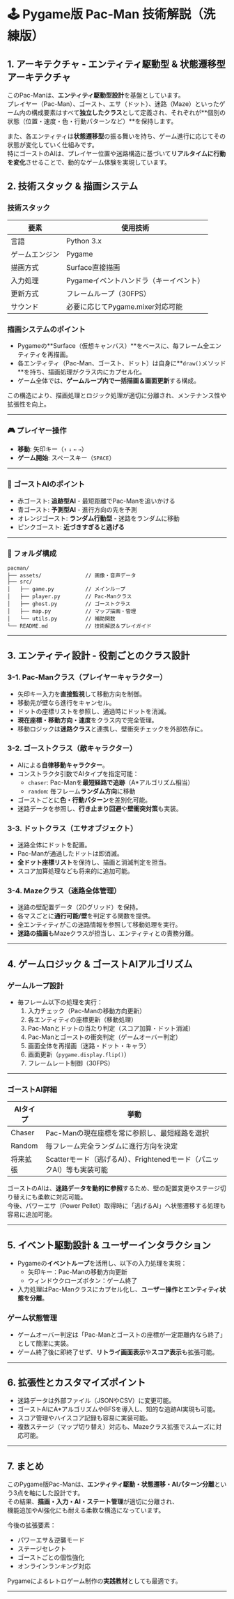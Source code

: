 # 🕹️ Pygame版 Pac-Man 技術解説（洗練版）

## 1. アーキテクチャ - エンティティ駆動型 & 状態遷移型アーキテクチャ

このPac-Manは、**エンティティ駆動型設計**を基盤としています。  
プレイヤー（Pac-Man）、ゴースト、エサ（ドット）、迷路（Maze）といったゲーム内の構成要素はすべて**独立したクラス**として定義され、それぞれが**個別の状態（位置・速度・色・行動パターンなど）**を保持します。

また、各エンティティは**状態遷移型**の振る舞いを持ち、ゲーム進行に応じてその状態が変化していく仕組みです。  
特にゴーストのAIは、プレイヤー位置や迷路構造に基づいて**リアルタイムに行動を変化**させることで、動的なゲーム体験を実現しています。

## 2. 技術スタック & 描画システム

### 技術スタック
| 要素 | 使用技術 |
|---|---|
| 言語 | Python 3.x |
| ゲームエンジン | Pygame |
| 描画方式 | Surface直接描画 |
| 入力処理 | Pygameイベントハンドラ（キーイベント） |
| 更新方式 | フレームループ（30FPS） |
| サウンド | 必要に応じてPygame.mixer対応可能 |

### 描画システムのポイント
- Pygameの**Surface（仮想キャンバス）**をベースに、毎フレーム全エンティティを再描画。
- 各エンティティ（Pac-Man、ゴースト、ドット）は自身に**`draw()`メソッド**を持ち、描画処理がクラス内にカプセル化。
- ゲーム全体では、**ゲームループ内で一括描画＆画面更新**する構成。

この構造により、描画処理とロジック処理が適切に分離され、メンテナンス性や拡張性を向上。

---

### 🎮 プレイヤー操作

- **移動**: 矢印キー（`↑` `↓` `←` `→`）  
- **ゲーム開始**: スペースキー（`SPACE`）

---

### 👾 ゴーストAIのポイント

- 赤ゴースト: **追跡型AI** - 最短距離でPac-Manを追いかける
- 青ゴースト: **予測型AI** - 進行方向の先を予測
- オレンジゴースト: **ランダム行動型** - 迷路をランダムに移動
- ピンクゴースト: **近づきすぎると逃げる**

---
### 📂 フォルダ構成

```text
pacman/
├── assets/              // 画像・音声データ
├── src/
│   ├── game.py          // メインループ
│   ├── player.py        // Pac-Manクラス
│   ├── ghost.py         // ゴーストクラス
│   ├── map.py           // マップ描画・管理
│   └── utils.py         // 補助関数
└── README.md            // 技術解説＆プレイガイド
```
---

## 3. エンティティ設計 - 役割ごとのクラス設計

### 3-1. Pac-Manクラス（プレイヤーキャラクター）
- 矢印キー入力を**直接監視**して移動方向を制御。
- 移動先が壁なら進行をキャンセル。
- ドットの座標リストを参照し、通過時にドットを消滅。
- **現在座標・移動方向・速度**をクラス内で完全管理。
- 移動ロジックは**迷路クラス**と連携し、壁衝突チェックを外部依存に。

### 3-2. ゴーストクラス（敵キャラクター）
- AIによる**自律移動キャラクター**。
- コンストラクタ引数でAIタイプを指定可能：
    - `chaser`: Pac-Manを**最短経路で追跡**（A*アルゴリズム相当）
    - `random`: 毎フレーム**ランダム方向**に移動
- ゴーストごとに**色・行動パターン**を差別化可能。
- 迷路データを参照し、**行き止まり回避**や**壁衝突対策**も実装。

### 3-3. ドットクラス（エサオブジェクト）
- 迷路全体にドットを配置。
- Pac-Manが通過したドットは即消滅。
- **全ドット座標リスト**を保持し、描画と消滅判定を担当。
- スコア加算処理なども将来的に追加可能。

### 3-4. Mazeクラス（迷路全体管理）
- 迷路の壁配置データ（2Dグリッド）を保持。
- 各マスごとに**通行可能/壁**を判定する関数を提供。
- 全エンティティがこの迷路情報を参照して移動処理を実行。
- **迷路の描画**もMazeクラスが担当し、エンティティとの責務分離。

---

## 4. ゲームロジック & ゴーストAIアルゴリズム

### ゲームループ設計
- 毎フレーム以下の処理を実行：
    1. 入力チェック（Pac-Manの移動方向更新）
    2. 各エンティティの座標更新（移動処理）
    3. Pac-Manとドットの当たり判定（スコア加算・ドット消滅）
    4. Pac-Manとゴーストの衝突判定（ゲームオーバー判定）
    5. 画面全体を再描画（迷路・ドット・キャラ）
    6. 画面更新（`pygame.display.flip()`）
    7. フレームレート制御（30FPS）

---

### ゴーストAI詳細
| AIタイプ | 挙動 |
|---|---|
| Chaser | Pac-Manの現在座標を常に参照し、最短経路を選択 |
| Random | 毎フレーム完全ランダムに進行方向を決定 |
| 将来拡張 | Scatterモード（逃げるAI）、Frightenedモード（パニックAI）等も実装可能 |

ゴーストのAIは、**迷路データを動的に参照**するため、壁の配置変更やステージ切り替えにも柔軟に対応可能。  
今後、パワーエサ（Power Pellet）取得時に「逃げるAI」へ状態遷移する処理も容易に追加可能。

---

## 5. イベント駆動設計 & ユーザーインタラクション

- Pygameの**イベントループ**を活用し、以下の入力処理を実現：
    - 矢印キー：Pac-Manの移動方向更新
    - ウィンドウクローズボタン：ゲーム終了
- 入力処理はPac-Manクラスにカプセル化し、**ユーザー操作とエンティティ状態を分離**。

### ゲーム状態管理
- ゲームオーバー判定は「Pac-Manとゴーストの座標が一定距離内なら終了」として簡潔に実装。
- ゲーム終了後に即終了せず、**リトライ画面表示**や**スコア表示**も拡張可能。

---

## 6. 拡張性とカスタマイズポイント

- 迷路データは外部ファイル（JSONやCSV）に変更可能。
- ゴーストAIにA*アルゴリズムやBFSを導入し、知的な追跡AI実現も可能。
- スコア管理やハイスコア記録も容易に実装可能。
- 複数ステージ（マップ切り替え）対応も、Mazeクラス拡張でスムーズに対応可能。

---

## 7. まとめ

このPygame版Pac-Manは、**エンティティ駆動・状態遷移・AIパターン分離**という3点を軸にした設計です。  
その結果、**描画・入力・AI・ステート管理**が適切に分離され、  
機能追加やAI強化にも耐える柔軟な構造になっています。

今後の拡張要素：
- パワーエサ＆逆襲モード
- ステージセレクト
- ゴーストごとの個性強化
- オンラインランキング対応

Pygameによるレトロゲーム制作の**実践教材**としても最適です。

---

